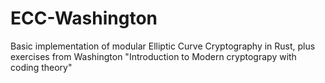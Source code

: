 # ECC-Washington
Basic implementation of modular Elliptic Curve Cryptography in Rust, plus exercises from Washington "Introduction to Modern cryptograpy with coding theory"
